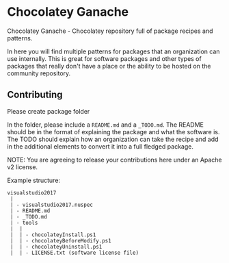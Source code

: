# Chocolatey Ganache

Chocolatey Ganache - Chocolatey repository full of package recipes and patterns.

In here you will find multiple patterns for packages that an organization can use internally. This is great for software packages and other types of packages that really don't have a place or the ability to be hosted on the community repository.



## Contributing
Please create package folder

In the folder, please include a `README.md` and a `_TODO.md`. The README should be in the format of explaining the package and what the software is. The TODO should explain how an organization can take the recipe and add in the additional elements to convert it into a full fledged package.

NOTE: You are agreeing to release your contributions here under an Apache v2 license. 

Example structure:

~~~
visualstudio2017
 |
 | - visualstudio2017.nuspec
 | - README.md
 | - _TODO.md
 | - tools
 |  |
 |  | - chocolateyInstall.ps1
 |  | - chocolateyBeforeModify.ps1
 |  | - chocolateyUninstall.ps1
 |  | - LICENSE.txt (software license file)
~~~
